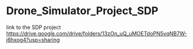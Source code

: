 # Drone_Simulator_Project_SDP
link to the SDP project
https://drive.google.com/drive/folders/13zOn_uQ_uMOETdoPN5vqNB7W-j6hxog4?usp=sharing

